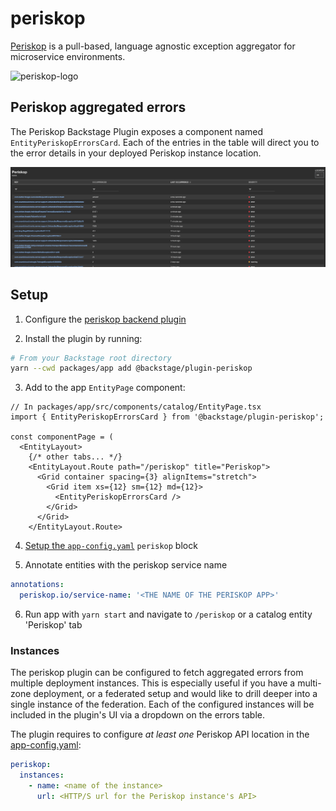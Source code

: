 # periskop

[Periskop](https://periskop.io/) is a pull-based, language agnostic exception aggregator for microservice environments.

![periskop-logo](https://i.imgur.com/z8BLePO.png)

## Periskop aggregated errors

The Periskop Backstage Plugin exposes a component named `EntityPeriskopErrorsCard`.
Each of the entries in the table will direct you to the error details in your deployed Periskop instance location.

![periskop-errors-card](./docs/periskop-plugin-screenshot.png)

## Setup

1. Configure the [periskop backend plugin](https://github.com/backstage/backstage/tree/master/plugins/periskop-backend/)

2. Install the plugin by running:

```bash
# From your Backstage root directory
yarn --cwd packages/app add @backstage/plugin-periskop
```

3. Add to the app `EntityPage` component:

```tsx
// In packages/app/src/components/catalog/EntityPage.tsx
import { EntityPeriskopErrorsCard } from '@backstage/plugin-periskop';

const componentPage = (
  <EntityLayout>
    {/* other tabs... */}
    <EntityLayout.Route path="/periskop" title="Periskop">
      <Grid container spacing={3} alignItems="stretch">
        <Grid item xs={12} sm={12} md={12}>
          <EntityPeriskopErrorsCard />
        </Grid>
      </Grid>
    </EntityLayout.Route>
```

4. [Setup the `app-config.yaml`](#instances) `periskop` block

5. Annotate entities with the periskop service name

```yaml
annotations:
  periskop.io/service-name: '<THE NAME OF THE PERISKOP APP>'
```

6. Run app with `yarn start` and navigate to `/periskop` or a catalog entity 'Periskop' tab

### Instances

The periskop plugin can be configured to fetch aggregated errors from multiple deployment instances.
This is especially useful if you have a multi-zone deployment, or a federated setup and would like to drill deeper into a single instance of the federation. Each of the configured instances will be included in the plugin's UI via a dropdown on the errors table.

The plugin requires to configure _at least one_ Periskop API location in the [app-config.yaml](https://github.com/backstage/backstage/blob/master/app-config.yaml):

```yaml
periskop:
  instances:
    - name: <name of the instance>
      url: <HTTP/S url for the Periskop instance's API>
```
